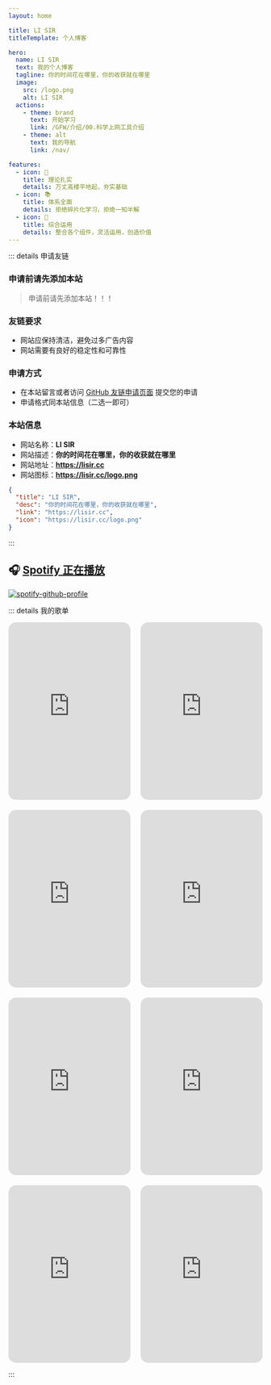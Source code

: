 ```yaml
---
layout: home

title: LI SIR
titleTemplate: 个人博客

hero: 
  name: LI SIR
  text: 我的个人博客
  tagline: 你的时间花在哪里，你的收获就在哪里
  image:
    src: /logo.png
    alt: LI SIR
  actions:
    - theme: brand
      text: 开始学习
      link: /GFW/介绍/00.科学上网工具介绍
    - theme: alt
      text: 我的导航
      link: /nav/

features: 
  - icon: 📝
    title: 理论扎实
    details: 万丈高楼平地起，夯实基础
  - icon: 📚
    title: 体系全面
    details: 拒绝碎片化学习，拒绝一知半解
  - icon: 📜
    title: 综合运用
    details: 整合各个组件，灵活运用，创造价值
---
```

<confetti />
<HomeUnderline />

<script setup>
import MFriends from './home/MFriends.vue'
</script>

<ClientOnly>
  <MFriends/>
</ClientOnly>

::: details 申请友链

### 申请前请先添加本站

> 申请前请先添加本站！！！

### 友链要求

- 网站应保持清洁，避免过多广告内容
- 网站需要有良好的稳定性和可靠性

### 申请方式

- 在本站留言或者访问 [GitHub 友链申请页面](https://github.com/wkwbk/wkwbk.github.io/issues/1) 提交您的申请
- 申请格式同本站信息（二选一即可）

### 本站信息

- 网站名称：**LI SIR**
- 网站描述：**你的时间花在哪里，你的收获就在哪里**
- 网站地址：**<https://lisir.cc>**
- 网站图标：**<https://lisir.cc/logo.png>**

```json
{
  "title": "LI SIR",
  "desc": "你的时间花在哪里，你的收获就在哪里",
  "link": "https://lisir.cc",
  "icon": "https://lisir.cc/logo.png"
}
```

:::

## 🎧 [**Spotify 正在播放**](https://spotify.libk.top/user/31s4ftvnfnus65uynvxmxu7rkfom)

[![spotify-github-profile](https://spotify-github-profile.kittinanx.com/api/view?uid=31s4ftvnfnus65uynvxmxu7rkfom&cover_image=true&theme=default&show_offline=true&background_color=121212&interchange=true&bar_color_cover=true)](https://spotify-github-profile.kittinanx.com/api/view?uid=31s4ftvnfnus65uynvxmxu7rkfom&redirect=true)

::: details 我的歌单

<style>
  .spotify-grid {
    display: flex;
    flex-wrap: wrap;
    margin: -10px;
  }

  .spotify-item {
    width: 50%;
    padding: 10px;
    box-sizing: border-box;
  }

  .spotify-item iframe {
    border-radius: 15px;
    width: 100%;
    height: 352px;
  }

  @media (max-width: 768px) {
    .spotify-item {
      width: 100%;
    }
  }
</style>

<div class="spotify-grid">
  <div class="spotify-item">
    <iframe src="https://spotify.libk.top/embed/playlist/5RlAHB43BgBxAOKruTWkYm?utm_source=generator&theme=0" frameborder="0" allowfullscreen allow="autoplay; clipboard-write; encrypted-media; fullscreen; picture-in-picture" loading="lazy"></iframe>
  </div>
  <div class="spotify-item">
    <iframe src="https://spotify.libk.top/embed/playlist/14xDEqPsOMWjY4hUJtDihj?utm_source=generator&theme=0" frameborder="0" allowfullscreen allow="autoplay; clipboard-write; encrypted-media; fullscreen; picture-in-picture" loading="lazy"></iframe>
  </div>
  <div class="spotify-item">
    <iframe src="https://spotify.libk.top/embed/playlist/2rUZisBK3EY7a3IZKkxGI4?utm_source=generator&theme=0" frameborder="0" allowfullscreen allow="autoplay; clipboard-write; encrypted-media; fullscreen; picture-in-picture" loading="lazy"></iframe>
  </div>
  <div class="spotify-item">
    <iframe src="https://spotify.libk.top/embed/playlist/4s72wKpWU6kKviYPHrhFNC?utm_source=generator&theme=0" frameborder="0" allowfullscreen allow="autoplay; clipboard-write; encrypted-media; fullscreen; picture-in-picture" loading="lazy"></iframe>
  </div>
  <div class="spotify-item">
    <iframe src="https://spotify.libk.top/embed/playlist/2Wxgd4CUaEnul1QbWx2AwX?utm_source=generator&theme=0" frameborder="0" allowfullscreen allow="autoplay; clipboard-write; encrypted-media; fullscreen; picture-in-picture" loading="lazy"></iframe>
  </div>
  <div class="spotify-item">
    <iframe src="https://spotify.libk.top/embed/playlist/6RzDg5egia7VjcRWTlSSUX?utm_source=generator&theme=0" frameborder="0" allowfullscreen allow="autoplay; clipboard-write; encrypted-media; fullscreen; picture-in-picture" loading="lazy"></iframe>
  </div>
  <div class="spotify-item">
    <iframe src="https://spotify.libk.top/embed/playlist/3XjLl5xVoaILM1CsX0LESM?utm_source=generator&theme=0" frameborder="0" allowfullscreen allow="autoplay; clipboard-write; encrypted-media; fullscreen; picture-in-picture" loading="lazy"></iframe>
  </div>
  <div class="spotify-item">
    <iframe src="https://spotify.libk.top/embed/playlist/5yZvh95YQOeVdK4hEacbIU?utm_source=generator&theme=0" frameborder="0" allowfullscreen allow="autoplay; clipboard-write; encrypted-media; fullscreen; picture-in-picture" loading="lazy"></iframe>
  </div>
</div>

:::
